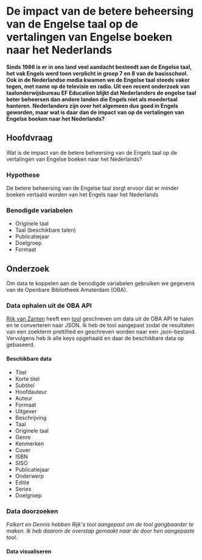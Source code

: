 # De impact van de betere beheersing van de Engelse taal op de vertalingen van Engelse boeken naar het Nederlands

**Sinds 1986 is er in ons land veel aandacht besteedt aan de Engelse taal, het vak Engels werd toen verplicht in groep 7 en 8 van de basisschool. Ook in de Nederlandse media kwamen we de Engelse taal steeds vaker tegen, met name op de televisie en radio. Uit een recent onderzoek van taalonderwijsbureau EF Education blijkt dat Nederlanders de engelse taal beter beheersen dan andere landen die Engels niet als moedertaal hanteren. Nederlanders zijn over het algemeen dus goed in Engels geworden, maar wat is daar dan de impact van op de vertalingen van Engelse boeken naar het Nederlands?**

## Hoofdvraag
Wat is de impact van de betere beheersing van de Engels taal op de vertalingen van Engelse boeken naar het Nederlands?

### Hypothese
De betere beheersing van de Engelse taal zorgt ervoor dat er minder boeken vertaald worden van het Engels naar het Nederlands

### Benodigde variabelen
* Originele taal
* Taal (beschikbare talen)
* Publicatiejaar
* Doelgroep
* Formaat

## Onderzoek
Om data te koppelen aan de benodigde variabelen gebruiken we gegevens van de Openbare Bibliotheek Amsterdam (OBA).

### Data ophalen uit de OBA API
[Rijk van Zanten](https://github.com/rijkvanzanten) heeft een [tool](https://github.com/rijkvanzanten/node-oba-api) geschreven om data uit de OBA API te halen en te converteren naar JSON. Ik heb de tool aangepast zodat de resultaten van een zoekterm prettified en geschreven worden naar een .json-bestand. Vervolgens heb ik alle keys opgehaald en daar de beschikbare data op gebaseerd.

#### Beschikbare data
* Titel
* Korte titel
* Subtitel
* Hoofdauteur
* Auteur
* Formaat
* Uitgever
* Beschrijving
* Taal
* Originele taal
* Genre
* Kenmerken
* Cover
* ISBN
* SISO
* Publicatiejaar
* Onderwerp
* Editie
* Series
* Doelgroep

### Data doorzoeken
*Folkert en Dennis hebben Rijk's tool aangepast om de tool gangbaarder te maken. Ik heb daarom de overstap gemaakt naar de door hen aangepaste tool.*



#### Data visualiseren

